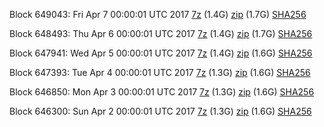 Block 649043: Fri Apr  7 00:00:01 UTC 2017 [7z](https://transfer.sh/fI8Ue/bootstrap.dat.20170407.7z) (1.4G) [zip](https://transfer.sh/C0X2a/bootstrap.dat.20170407.zip) (1.7G) [SHA256](https://transfer.sh/RW1bg/sha256.txt)

Block 648493: Thu Apr  6 00:00:01 UTC 2017 [7z](https://transfer.sh/JuLxY/bootstrap.dat.20170406.7z) (1.4G) [zip](https://transfer.sh/12Spi9/bootstrap.dat.20170406.zip) (1.7G) [SHA256](https://transfer.sh/Vsh14/sha256.txt)

Block 647941: Wed Apr  5 00:00:01 UTC 2017 [7z](https://transfer.sh/4LrnI/bootstrap.dat.20170405.7z) (1.4G) [zip](https://transfer.sh/Vv8Su/bootstrap.dat.20170405.zip) (1.6G) [SHA256](https://transfer.sh/109V3J/sha256.txt)

Block 647393: Tue Apr  4 00:00:01 UTC 2017 [7z](https://transfer.sh/aszHf/bootstrap.dat.20170404.7z) (1.3G) [zip](https://transfer.sh/kq0mR/bootstrap.dat.20170404.zip) (1.6G) [SHA256](https://transfer.sh/B2bb7/sha256.txt)

Block 646850: Mon Apr  3 00:00:01 UTC 2017 [7z](https://transfer.sh/ttDyg/bootstrap.dat.20170403.7z) (1.3G) [zip](https://transfer.sh/7gryg/bootstrap.dat.20170403.zip) (1.6G) [SHA256](https://transfer.sh/5uzmf/sha256.txt)

Block 646300: Sun Apr  2 00:00:01 UTC 2017 [7z](https://transfer.sh/E76bI/bootstrap.dat.20170402.7z) (1.3G) [zip](https://transfer.sh/ZhtiV/bootstrap.dat.20170402.zip) (1.6G) [SHA256](https://transfer.sh/utvqc/sha256.txt)

